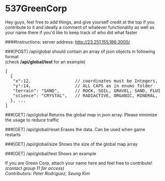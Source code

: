 # 537GreenCorp
Hey guys, feel free to add things, and give yourself credit at the top if you contribute to it
and ideally a comment of whatever functionality as well as your name there if you'd like to keep track of who did what faster


####Instructions:
server address: http://23.251.155.186:3000/

###[POST] /api/global
should contain an array of json objects in following format  
(check <strong>/api/global/test</strong> for an example)

<pre>
[  
  {  
   "x":12,                 // coordinates must be Integers, not String  
   "y":14,                 // ALL CAPS as in enums folder  
   "terrain": "SAND",      // ROCK, SOIL, GRAVEL, SAND, FLUID, NONE  
   "science": "CRYSTAL",   // RADIACTIVE, ORGANIC, MINERAL, ARTIFACT, CRYSTAL, NONE  
  }, ...  
]  
</pre>

###[GET] /api/global
Returns the global map in json array.  Please minimize the usage to reduce traffic

###[GET] /api/global/reset
Erases the data. Can be used when game restarts

###[GET] /api/global/size
Shows the size of the global map array

###[GET] /api/global/test
Shows an example

If you are Green Corp, attach your name here and feel free to contribute! <em>(contact group 11 for access)  
Contributors: Peter Rodriguez, Seung Kim
